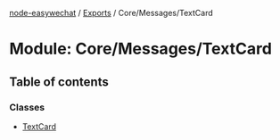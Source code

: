 [node-easywechat](../README.md) / [Exports](../modules.md) / Core/Messages/TextCard

# Module: Core/Messages/TextCard

## Table of contents

### Classes

- [TextCard](../classes/Core_Messages_TextCard.TextCard.md)
